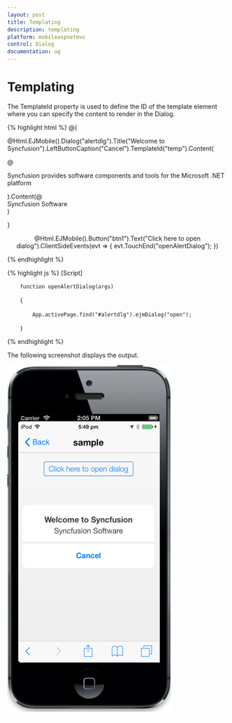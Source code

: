 ```yaml
---
layout: post
title: Templating
description: templating                                  
platform: mobileaspnetmvc
control: Dialog
documentation: ug
---
```


# Templating                                  

The TemplateId property is used to define the ID of the template element where you can specify the content to render in the Dialog.


{% highlight html %}
@{

@Html.EJMobile().Dialog("alertdlg").Title("Welcome to Syncfusion").LeftButtonCaption("Cancel").TemplateId("temp").Content(

@<div>

Syncfusion provides software components and tools for the Microsoft .NET platform

</div>).Content(@<div id="temp">Syncfusion Software</div>)

}



<div style="text-align: center">

@Html.EJMobile().Button("btn1").Text("Click here to open dialog").ClientSideEvents(evt => { evt.TouchEnd("openAlertDialog"); })

</div>
{% endhighlight %}

{% highlight js %}
[Script]



        function openAlertDialog(args)

        {

            App.activePage.find("#alertdlg").ejmDialog("open");

        }
{% endhighlight %}


The following screenshot displays the output.

![](Templating_images/Templating_img1.png)


